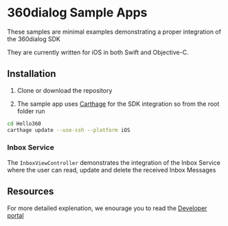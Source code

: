 
# 360dialog Sample Apps
These samples are minimal examples demonstrating a proper integration of the 360dialog SDK

They are currently written for iOS in both Swift and Objective-C.

## Installation

1. Clone or download the repository

2. The sample app uses [Carthage](https://github.com/Carthage/Carthage) for the SDK integration so from the root folder run 

```bash
cd Hello360
carthage update --use-ssh --platform iOS 
```

### Inbox Service

The `InboxViewController` demonstrates the integration of the Inbox Service where the user can read, update and delete the received Inbox Messages


 
## Resources

For more detailed explenation, we enourage you to read the [Developer portal](https://developer.360dialog.io/mobile/apple/sdk_setup.html?ios)
